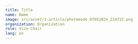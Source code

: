 ```yaml
---
title: Title
name: Name
image: src/asset/1-article/photomode_07052024_224722.png
organization: Organization
role: Vice-Chair
lang: en
---
```

